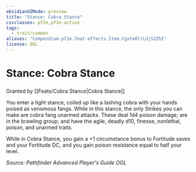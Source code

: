 ```yaml
---
obsidianUIMode: preview
title: "Stance: Cobra Stance"
cssclasses: pf2e,pf2e-action
tags:
  - trait/common
aliases: "Compendium.pf2e.feat-effects.Item.CgxYa0lrLUjS2ZhI"
license: OGL
---
```

# Stance: Cobra Stance

### 






Granted by [[Feats/Cobra Stance|Cobra Stance]]

You enter a tight stance, coiled up like a lashing cobra with your hands poised as venomous fangs. While in this stance, the only Strikes you can make are cobra fang unarmed attacks. These deal 1d4 poison damage; are in the brawling group; and have the agile, deadly d10, finesse, nonlethal, poison, and unarmed traits.

While in Cobra Stance, you gain a +1 circumstance bonus to Fortitude saves and your Fortitude DC, and you gain poison resistance equal to half your level.

*Source: Pathfinder Advanced Player's Guide*
*OGL*